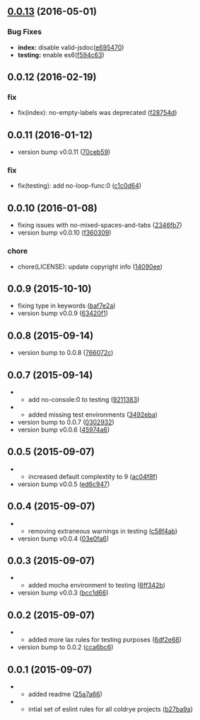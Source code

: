 <a name="0.0.13"></a>
## [0.0.13](https://github.com/coldrye-es/eslint-config-coldrye/compare/v0.0.12...v0.0.13) (2016-05-01)


### Bug Fixes

* **index:** disable valid-jsdoc([e695470](https://github.com/coldrye-es/eslint-config-coldrye/commit/e695470))
* **testing:** enable es6([f594c63](https://github.com/coldrye-es/eslint-config-coldrye/commit/f594c63))



<a name="0.0.12"></a>
## 0.0.12 (2016-02-19)


### fix

* fix(index): no-empty-labels was deprecated ([f28754d](https://github.com/coldrye-es/eslint-config-coldrye/commit/f28754d))



<a name="0.0.11"></a>
## 0.0.11 (2016-01-12)


* version bump v0.0.11 ([70ceb59](https://github.com/coldrye-es/eslint-config-coldrye/commit/70ceb59))

### fix

* fix(testing): add no-loop-func:0 ([c1c0d64](https://github.com/coldrye-es/eslint-config-coldrye/commit/c1c0d64))



<a name="0.0.10"></a>
## 0.0.10 (2016-01-08)


* fixing issues with no-mixed-spaces-and-tabs ([2346fb7](https://github.com/coldrye-es/eslint-config-coldrye/commit/2346fb7))
* version bump v0.0.10 ([f360309](https://github.com/coldrye-es/eslint-config-coldrye/commit/f360309))

### chore

* chore(LICENSE): update copyright info ([14090ee](https://github.com/coldrye-es/eslint-config-coldrye/commit/14090ee))



<a name="0.0.9"></a>
## 0.0.9 (2015-10-10)


* fixing type in keywords ([baf7e2a](https://github.com/coldrye-es/eslint-config-coldrye/commit/baf7e2a))
* version bump v0.0.9 ([63420f1](https://github.com/coldrye-es/eslint-config-coldrye/commit/63420f1))



<a name="0.0.8"></a>
## 0.0.8 (2015-09-14)


* version bump to 0.0.8 ([766072c](https://github.com/coldrye-es/eslint-config-coldrye/commit/766072c))



<a name="0.0.7"></a>
## 0.0.7 (2015-09-14)


* - add no-console:0 to testing ([9211383](https://github.com/coldrye-es/eslint-config-coldrye/commit/9211383))
* - added missing test environments ([3492eba](https://github.com/coldrye-es/eslint-config-coldrye/commit/3492eba))
* version bump to 0.0.7 ([0302932](https://github.com/coldrye-es/eslint-config-coldrye/commit/0302932))
* version bump v0.0.6 ([45974a6](https://github.com/coldrye-es/eslint-config-coldrye/commit/45974a6))



<a name="0.0.5"></a>
## 0.0.5 (2015-09-07)


* - increased default complextity to 9 ([ac04f8f](https://github.com/coldrye-es/eslint-config-coldrye/commit/ac04f8f))
* version bump v0.0.5 ([ed6c947](https://github.com/coldrye-es/eslint-config-coldrye/commit/ed6c947))



<a name="0.0.4"></a>
## 0.0.4 (2015-09-07)


* - removing extraneous warnings in testing ([c58f4ab](https://github.com/coldrye-es/eslint-config-coldrye/commit/c58f4ab))
* version bump v0.0.4 ([03e0fa6](https://github.com/coldrye-es/eslint-config-coldrye/commit/03e0fa6))



<a name="0.0.3"></a>
## 0.0.3 (2015-09-07)


* - added mocha environment to testing ([6ff342b](https://github.com/coldrye-es/eslint-config-coldrye/commit/6ff342b))
* version bump v0.0.3 ([bcc1d66](https://github.com/coldrye-es/eslint-config-coldrye/commit/bcc1d66))



<a name="0.0.2"></a>
## 0.0.2 (2015-09-07)


* - added more lax rules for testing purposes ([6df2e68](https://github.com/coldrye-es/eslint-config-coldrye/commit/6df2e68))
* version bump to 0.0.2 ([cca6bc6](https://github.com/coldrye-es/eslint-config-coldrye/commit/cca6bc6))



<a name="0.0.1"></a>
## 0.0.1 (2015-09-07)


* - added readme ([25a7a66](https://github.com/coldrye-es/eslint-config-coldrye/commit/25a7a66))
* - intial set of eslint rules for all coldrye projects ([b27ba9a](https://github.com/coldrye-es/eslint-config-coldrye/commit/b27ba9a))



